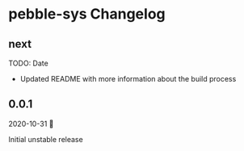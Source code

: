# pebble-sys Changelog

## next

TODO: Date

* Updated README with more information about the build process

## 0.0.1

2020-10-31 🎃

Initial unstable release

